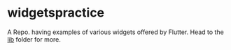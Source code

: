 # widgetspractice

A Repo. having examples of various widgets offered by Flutter.
Head to the [lib](https://github.com/AKR-2803/FlutterWidgets/tree/main/lib) folder for more.
